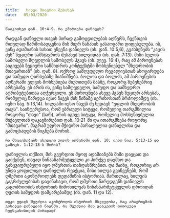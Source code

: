 ```yaml
---
title:   ხილვა მთავრის შესახებ
date:   09/03/2020
---
```


`წაიკითხეთ დან. 10:4-9. რა ემართება დანიელს?`

რადგან დანიელი თავის პირად გამოცდილებას აღწერს, ჩვენთვის რთულად წარმოსადგენია მის მიერ ნანახის გასაოცარი დიდებულება. ის, ვინც ადამიანის სახით ეჩვენა დანიელს (იხ. დან. 10:5,6), გვახსენებს "კაცის ძეს" ზეციური სამსჯავროს შესახებ ხილვიდან (იხ. დან. 7:13). მისი სელის სამოსელი მღვდლის სამოსელს ჰგავს (იხ. ლევ. 16:4), რაც ამ პიროვნებას აიგივებს ზეციური საწმიდრის კონტექსტში მოხსენიებულ "მხედრობის მთავართან" (იხ. დან. 8). ოქროც სამღვდელო რეგალიებთან ასოცირდება და სამეფო ღირსებაზე მიანიშნებს. ბოლოს და ბოლოს, ამ პიროვნების აღწერაში ელვის მოხსენიება მიუთითებს მასზე, როგორც ზებუნებრივ არსებაზე. ეს არის ის, ვინც სამღვდელო, სამეფო და სამხედრო ატრიბუტებითაა აღჭურვილი. ეს პიროვნება ასევე ჰგავს ზეციურ არსებას, რომელიც წარდგა იესო ნავეს ძის წინაშე იერიხოსთან ბრძოლამდე (იხ. იესო ნავ. 5:13,14). ხილვაში იესო ნავეს ძე ხედავს "უფლის მხედრობის თავს". საინტერესოა, რომ ებრაული სიტყვა, რომელიც თარგმნილია როგორც "თავი" (სარ), არის იგივე სიტყვა, რომელიც მოხსენიებულია მიქაელთან დაკავშირებით დან. 10:21-ში და ითარგმნება როგორც "მთავარი". მაგრამ უფრო მჭიდრო პარალელია დანიელისა და გამოცხადების წიგნებს შორის.

`რა მსგავსებებს ვხედავთ უფლის აღწერაში დან. 10; იესო ნავ. 5:13-15 და გამოცხ. 1:12-18-ს შორის?`

დანიელის თქმით, მის გვერდით მყოფ ადამიანებს შიში დაეცათ და გაიქცნენ, თავად წინასწარმეტყველი კი პირქვე დაემხო და განცვიფრებული იყო ღმერთის თანდასწრებით. და მაინც, როგორიც არ უნდა ყოფილიყო დანიელის რეაქცია, მისი ხილვა გვიჩვენებს, რომ ღმერთი აკონტროლებს დედამიწის ისტორიას. მართლაც, ხილვის გაგრძელებისას დავინახავთ, რომ ღმერთი წარუდგენს დანიელს კაცობრიობის ისტორიის მიმოხილვას წინასწარმეტყველის დროიდან ღვთის სამეფოს დამყარებამდე (იხ. დან. 11 და 12).

`თუკი უფალს შეუძლია აკონტროლოს ისტორიის მსვლელობა, რაც არაერთგზის ვიხილეთ დანიელის წიგნში, რა შეუძლია მას გააკეთოს თითოეული ჩვენგანისთვის პირადად?`
